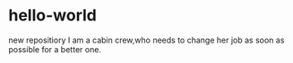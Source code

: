 # hello-world
new repositiory
I am a  cabin crew,who  needs  to  change  her  job  as  soon  as  possible  for  a  better one.
